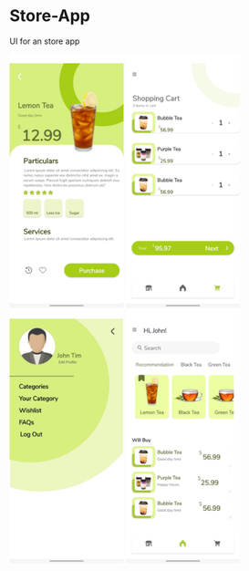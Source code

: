 # Store-App
UI for an store app


<img src="Screenshots/Store1.jpeg" width="200" > <img src="Screenshots/Store2.jpeg" width="200" > <img src="Screenshots/Store3.jpeg" width="200" > <img src="Screenshots/Store4.jpeg" width="200" >

